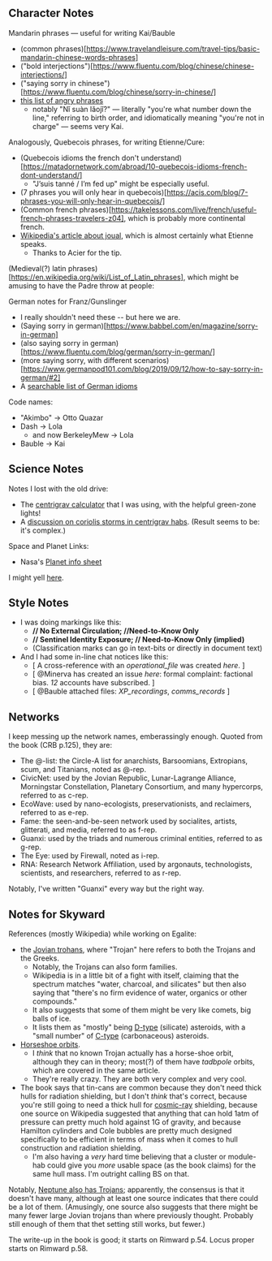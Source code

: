 ## Character Notes

Mandarin phrases — useful for writing Kai/Bauble

- (common phrases)[https://www.travelandleisure.com/travel-tips/basic-mandarin-chinese-words-phrases]
- ("bold interjections")[https://www.fluentu.com/blog/chinese/chinese-interjections/]
- ("saying sorry in chinese")[https://www.fluentu.com/blog/chinese/sorry-in-chinese/]
- [this list of angry phrases](https://www.chineseclass101.com/blog/2020/05/10/angry-phrases-in-chinese/#1)
  - notably "Nǐ suàn lǎojǐ?" — literally "you're what number down the line," referring to birth order, and idiomatically meaning "you're not in charge" — seems very Kai.

Analogously, Quebecois phrases, for writing Etienne/Cure:

- (Quebecois idioms the french don't understand)[https://matadornetwork.com/abroad/10-quebecois-idioms-french-dont-understand/]
  - "J’suis tanné / I’m fed up" might be especially useful.
- (7 phrases you will only hear in quebecois)[https://acis.com/blog/7-phrases-you-will-only-hear-in-quebecois/]
- (Common french phrases)[https://takelessons.com/live/french/useful-french-phrases-travelers-z04], which is probably more continental french.
- [Wikipedia's article about joual](https://en.wikipedia.org/wiki/Joual), which is almost certainly what Etienne speaks.
  - Thanks to Acier for the tip.

(Medieval(?) latin phrases)[https://en.wikipedia.org/wiki/List_of_Latin_phrases], which might be amusing to have the Padre throw at people:

German notes for Franz/Gunslinger

- I really shouldn't need these -- but here we are.
- (Saying sorry in german)[https://www.babbel.com/en/magazine/sorry-in-german]
- (also saying sorry in german)[https://www.fluentu.com/blog/german/sorry-in-german/]
- (more saying sorry, with different scenarios)[https://www.germanpod101.com/blog/2019/09/12/how-to-say-sorry-in-german/#2]
- A [searchable list of German idioms](https://matterhornlanguages.com/)

Code names:

- "Akimbo" → Otto Quazar
- Dash → Lola
  - and now BerkeleyMew → Lola
- Bauble → Kai

## Science Notes

Notes I lost with the old drive:

- The [centrigrav calculator](https://www.artificial-gravity.com/sw/SpinCalc/) that I was using, with the helpful green-zone lights!
- A [discussion on coriolis storms in centrigrav habs](https://worldbuilding.stackexchange.com/questions/148474/vertical-cyclones-in-a-rotating-space-habitat).
  (Result seems to be: it's complex.)

Space and Planet Links:

- Nasa's [Planet info sheet](https://nssdc.gsfc.nasa.gov/planetary/factsheet/planet_table_ratio.html)

I might yell [here](https://en.wikipedia.org/wiki/Talk:Terrarium_(space_habitat)).

## Style Notes

- I was doing markings like this: 
  - **\/\/ No External Circulation; \/\/Need-to-Know Only**
  - **\/\/ Sentinel Identity Exposure; \/\/ Need-to-Know Only (implied)**
  - (Classification marks can go in text-bits or directly in document text)
- And I had some in-line chat notices like this:
  - \[ A cross-reference with an _operational_file_ was created _here_. \]
  - \[ \@Minerva has created an issue _here_: formal complaint: factional bias. _12_ accounts have subscribed. \]
  - \[ \@Bauble attached files: _XP_recordings_, _comms_records_ \]

## Networks

I keep messing up the network names, emberassingly enough.
Quoted from the book (CRB p.125), they are:

- The @-list: the Circle-A list for anarchists, Barsoomians, Extropians, scum, and Titanians, noted as @-rep.
- CivicNet: used by the Jovian Republic, Lunar-Lagrange Alliance, Morningstar Constellation, Planetary Consortium, and many hypercorps, referred to as c-rep.
- EcoWave: used by nano-ecologists, preservationists, and reclaimers, referred to as e-rep.
- Fame: the seen-and-be-seen network used by socialites, artists, glitterati, and media, referred to as f-rep.
- Guanxi: used by the triads and numerous criminal entities, referred to as g-rep.
- The Eye: used by Firewall, noted as i-rep.
- RNA: Research Network Affiliation, used by argonauts, technologists, scientists, and researchers, referred to as r-rep.

Notably, I've written "Guanxi" every way but the right way.

## Notes for Skyward

References (mostly Wikipedia) while working on Egalite:

- the [Jovian trohans](https://en.wikipedia.org/wiki/Jupiter_trojan), where "Trojan" here refers to both the Trojans and the Greeks.
  - Notably, the Trojans can also form families.
  - Wikipedia is in a little bit of a fight with itself, claiming that the spectrum matches "water, charcoal, and silicates" but then also saying that "there's no firm evidence of water, organics or other compounds."
  - It also suggests that some of them might be very like comets, big balls of ice.
  - It lists them as "mostly" being [D-type](https://en.wikipedia.org/wiki/D-type_asteroid) (silicate) asteroids, with a "small number" of [C-type](https://en.wikipedia.org/wiki/C-type_asteroid) (carbonaceous) asteroids.
- [Horseshoe orbits](https://en.wikipedia.org/wiki/Horseshoe_orbit#Tadpole_orbit).
  - I *think* that no known Trojan actually has a horse-shoe orbit, although they can in theory; most(?) of them have *tadbpole* orbits, which are covered in the same article.
  - They're really crazy.
    They are both very complex and very cool.
- The book says that tin-cans are common because they don't need thick hulls for radiation shielding, but I don't *think* that's correct, because you're still going to need a thick hull for [cosmic-ray](https://en.wikipedia.org/wiki/Cosmic_ray) shielding, because one source on Wikipedia suggested that anything that can hold 1atm of pressure can pretty much hold against 1G of gravity, and because Hamilton cylinders and Cole bubbles are pretty much designed specifically to be efficient in terms of mass when it comes to hull construction and radiation shielding.
  - I'm also having a *very* hard time believing that a cluster or module-hab could give you *more* usable space (as the book claims) for the same hull mass.
    I'm outright calling BS on that.

Notably, [Neptune also has Trojans](https://en.wikipedia.org/wiki/Neptune_trojan); apparently, the consensus is that it doesn't have many, although at least one source indicates that there could be a lot of them.
(Amusingly, one source also suggests that there might be many fewer large Jovian trojans than where previously thought.
Probably still enough of them that thet setting still works, but fewer.)

The write-up in the book is good; it starts on Rimward p.54.
Locus proper starts on Rimward p.58.